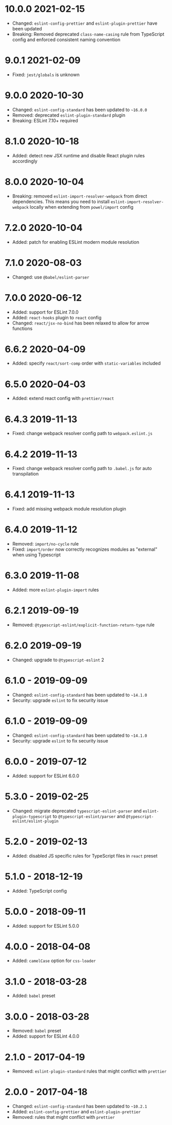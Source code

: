 # 10.0.0 2021-02-15

- Changed: `eslint-config-prettier` and `eslint-plugin-prettier` have been updated
- Breaking: Removed deprecated `class-name-casing` rule from TypeScript config and enforced consistent naming convention

# 9.0.1 2021-02-09

- Fixed: `jest/globals` is unknown

# 9.0.0 2020-10-30

- Changed: `eslint-config-standard` has been updated to `~16.0.0`
- Removed: deprecated `eslint-plugin-standard` plugin
- Breaking: ESLint 7.10+ required

# 8.1.0 2020-10-18

- Added: detect new JSX runtime and disable React plugin rules accordingly

# 8.0.0 2020-10-04

- Breaking: removed `eslint-import-resolver-webpack` from direct dependencies. This means
  you need to install `eslint-import-resolver-webpack` locally when extending from `powel/import` config

# 7.2.0 2020-10-04

- Added: patch for enabling ESLint modern module resolution

# 7.1.0 2020-08-03

- Changed: use `@babel/eslint-parser`

# 7.0.0 2020-06-12

- Added: support for ESLint 7.0.0
- Added: `react-hooks` plugin to `react` config
- Changed: `react/jsx-no-bind` has been relaxed to allow for arrow functions

# 6.6.2 2020-04-09

- Added: specify `react/sort-comp` order with `static-variables` included

# 6.5.0 2020-04-03

- Added: extend react config with `prettier/react`

# 6.4.3 2019-11-13

- Fixed: change webpack resolver config path to `webpack.eslint.js`

# 6.4.2 2019-11-13

- Fixed: change webpack resolver config path to `.babel.js` for auto transpilation

# 6.4.1 2019-11-13

- Fixed: add missing webpack module resolution plugin

# 6.4.0 2019-11-12

- Removed: `import/no-cycle` rule
- Fixed: `import/order` now correctly recognizes modules as "external" when using Typescript

# 6.3.0 2019-11-08

- Added: more `eslint-plugin-import` rules

# 6.2.1 2019-09-19

- Removed: `@typescript-eslint/explicit-function-return-type` rule

# 6.2.0 2019-09-19

- Changed: upgrade to `@typescript-eslint` 2

# 6.1.0 - 2019-09-09

- Changed: `eslint-config-standard` has been updated to `~14.1.0`
- Security: upgrade `eslint` to fix security issue

# 6.1.0 - 2019-09-09

- Changed: `eslint-config-standard` has been updated to `~14.1.0`
- Security: upgrade `eslint` to fix security issue

# 6.0.0 - 2019-07-12

- Added: support for ESLint 6.0.0

# 5.3.0 - 2019-02-25

- Changed: migrate deprecated `typescript-eslint-parser` and `eslint-plugin-typescript` to
  `@typescript-eslint/parser` and `@typescript-eslint/eslint-plugin`

# 5.2.0 - 2019-02-13

- Added: disabled JS specific rules for TypeScript files in `react` preset

# 5.1.0 - 2018-12-19

- Added: TypeScript config

# 5.0.0 - 2018-09-11

- Added: support for ESLint 5.0.0

# 4.0.0 - 2018-04-08

- Added: `camelCase` option for `css-loader`

# 3.1.0 - 2018-03-28

- Added: `babel` preset

# 3.0.0 - 2018-03-28

- Removed: `babel` preset
- Added: support for ESLint 4.0.0

# 2.1.0 - 2017-04-19

- Removed: `eslint-plugin-standard` rules that might conflict with `prettier`

# 2.0.0 - 2017-04-18

- Changed: `eslint-config-standard` has been updated to `~10.2.1`
- Added: `eslint-config-prettier` and `eslint-plugin-prettier`
- Removed: rules that might conflict with `prettier`
